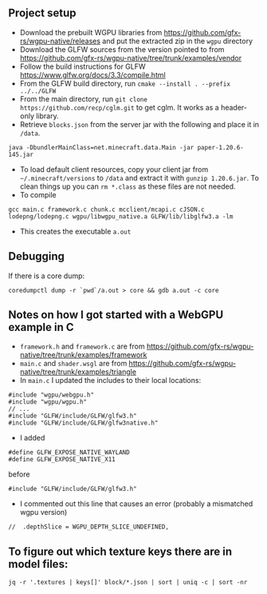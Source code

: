 ## Project setup

* Download the prebuilt WGPU libraries from https://github.com/gfx-rs/wgpu-native/releases and put the extracted zip in the `wgpu` directory
* Download the GLFW sources from the version pointed to from https://github.com/gfx-rs/wgpu-native/tree/trunk/examples/vendor
* Follow the build instructions for GLFW https://www.glfw.org/docs/3.3/compile.html
* From the GLFW build directory, run `cmake --install . --prefix ../../GLFW`
* From the main directory, run `git clone https://github.com/recp/cglm.git` to get cglm. It works as a header-only library.
* Retrieve `blocks.json` from the server jar with the following and place it in `/data`.

```
java -DbundlerMainClass=net.minecraft.data.Main -jar paper-1.20.6-145.jar
```
* To load default client resources, copy your client jar from `~/.minecraft/versions`
to `/data` and extract it with `gunzip 1.20.6.jar`.
To clean things up you can `rm *.class` as these files are not needed.
* To compile
```
gcc main.c framework.c chunk.c mcclient/mcapi.c cJSON.c lodepng/lodepng.c wgpu/libwgpu_native.a GLFW/lib/libglfw3.a -lm
```
* This creates the executable `a.out`

## Debugging

If there is a core dump:

```
coredumpctl dump -r `pwd`/a.out > core && gdb a.out -c core
```

## Notes on how I got started with a WebGPU example in C

* `framework.h` and `framework.c` are from https://github.com/gfx-rs/wgpu-native/tree/trunk/examples/framework
* `main.c` and `shader.wsgl` are from https://github.com/gfx-rs/wgpu-native/tree/trunk/examples/triangle
* In `main.c` I updated the includes to their local locations:
```
#include "wgpu/webgpu.h"
#include "wgpu/wgpu.h"
// ...
#include "GLFW/include/GLFW/glfw3.h"
#include "GLFW/include/GLFW/glfw3native.h"

```
* I added
```
#define GLFW_EXPOSE_NATIVE_WAYLAND
#define GLFW_EXPOSE_NATIVE_X11
```
before
```
#include "GLFW/include/GLFW/glfw3.h"
```
* I commented out this line that causes an error (probably a mismatched wgpu version)
```
//  .depthSlice = WGPU_DEPTH_SLICE_UNDEFINED,
```

## To figure out which texture keys there are in model files:

```
jq -r '.textures | keys[]' block/*.json | sort | uniq -c | sort -nr
```
